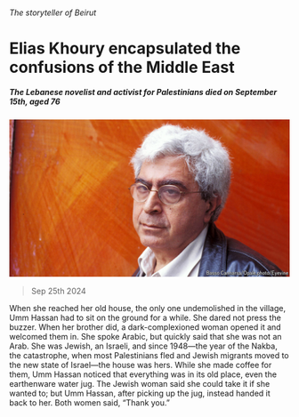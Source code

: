 ###### The storyteller of Beirut

# Elias Khoury encapsulated the confusions of the Middle East 

##### The Lebanese novelist and activist for Palestinians died on September 15th, aged 76 

![image](images/20240928_OBP001.jpg) 

> Sep 25th 2024 

When she reached her old house, the only one undemolished in the village, Umm Hassan had to sit on the ground for a while. She dared not press the buzzer. When her brother did, a dark-complexioned woman opened it and welcomed them in. She spoke Arabic, but quickly said that she was not an Arab. She was Jewish, an Israeli, and since 1948—the year of the Nakba, the catastrophe, when most Palestinians fled and Jewish migrants moved to the new state of Israel—the house was hers. While she made coffee for them, Umm Hassan noticed that everything was in its old place, even the earthenware water jug. The Jewish woman said she could take it if she wanted to; but Umm Hassan, after picking up the jug, instead handed it back to her. Both women said, “Thank you.”

